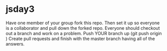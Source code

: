 # jsday3

Have one member of your group fork this repo.  Then set it up so everyone is a collaborator and pull down the forked repo.
Everyone should checkout out a branch and work on a problem. 
Push YOUR branch up (git push origin <branch>)
Create pull requests and finish with the master branch having all of the answers.

